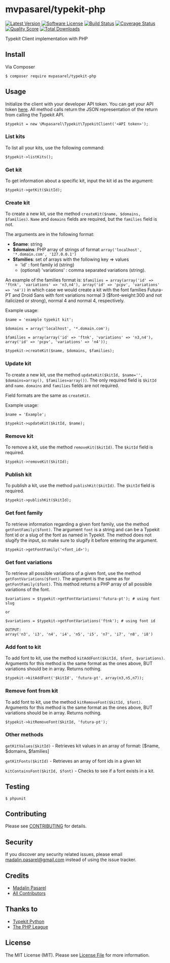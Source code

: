 # mvpasarel/typekit-php
[![Latest Version](https://img.shields.io/github/release/mvpasarel/typekit-php.svg?style=flat-square)](https://github.com/mvpasarel/typekit-php/releases)
[![Software License](https://img.shields.io/badge/license-MIT-brightgreen.svg?style=flat-square)](LICENSE.md)
[![Build Status](https://img.shields.io/travis/mvpasarel/typekit-php/master.svg?style=flat-square)](https://travis-ci.org/mvpasarel/typekit-php)
[![Coverage Status](https://img.shields.io/scrutinizer/coverage/g/mvpasarel/typekit-php.svg?style=flat-square)](https://scrutinizer-ci.com/g/mvpasarel/typekit-php/code-structure)
[![Quality Score](https://img.shields.io/scrutinizer/g/mvpasarel/typekit-php.svg?style=flat-square)](https://scrutinizer-ci.com/g/mvpasarel/typekit-php)
[![Total Downloads](https://img.shields.io/packagist/dt/mvpasarel/typekit-php.svg?style=flat-square)](https://packagist.org/packages/mvpasarel/typekit-php)

Typekit Client implementation with PHP

## Install

Via Composer

```
$ composer require mvpasarel/typekit-php
```

## Usage


Initialize the client with your developer API token. You can get your API token [here](https://typekit.com/account/tokens). All method calls return the JSON representation of the return from calling the Typekit API.


```
$typekit = new \Mvpasarel\Typekit\TypekitClient('<API token>');
```

### List kits

To list all your kits, use the following command:

```
$typekit->listKits();
```

### Get kit

To get information about a specific kit, input the kit id as the argument:

```
$typekit->getKit($kitId);
```

### Create kit

To create a new kit, use the method `createKit($name, $domains, $families)`. `Name` and `domains` 
fields are required, but the `families` field is not.

The arguments are in the following format:

- **$name**: string
- **$domains**: PHP array of strings of format `array('localhost', '*.domain.com', '127.0.0.1')`
- **$families**: set of arrays with the following key => values
    - 'id' : font family id (string)
    - (optional) 'variations' : comma separated variations (string).

An example of the families format is: `$families = array(array('id' => 'ftnk', 'variations' => 'n3,n4'), array('id' => 'pcpv', 'variations' => 'n4'))` in which case we would create a kit with the font families Futura-PT and Droid Sans with font variations normal 3 ($font-weight:300 and not italicized or strong), normal 4 and normal 4, respectively.

Example usage:

    $name = 'example typekit kit';

    $domains = array('localhost', '*.domain.com');

    $families = array(array('id' => 'ftnk', 'variations' => 'n3,n4'), array('id' => 'pcpv', 'variations' => 'n4'));

    $typekit->createKit($name, $domains, $families);

### Update kit

To create a new kit, use the method `updateKit($kitId, $name='', $domains=array(), $families=array())`. 
The only required field is `$kitId` and `name`. `domains` and `families` fields are not required.

Field formats are the same as `createKit`.

Example usage:

    $name = 'Example';
    
    $typekit->updateKit($kitId, $name);

### Remove kit

To remove a kit, use the method `removeKit($kitId)`. The `$kitId` field is required.

```
$typekit->removeKit($kitId);
```

### Publish kit

To publish a kit, use the method `publishKit($kitId)`. The `$kitId` field is required.
```
$typekit->publishKit($kitId);
```

### Get font family

To retrieve information regarding a given font family, use the method `getFontFamily($font)`. The argument `font` is 
a string and can be a Typekit font id or a slug of the font as named in Typekit. The method does not slugify the input, so make sure to slugify it before entering the argument.

```
$typekit->getFontFamily('<font_id>');
```

### Get font variations

To retrieve all possible variations of a given font, use the method `getFontVariations($font)`. The argument is the 
same as for `getFontFamily($font)`. This method returns a PHP array of all possible variations of the font.

    $variations = $typekit->getFontVariations('futura-pt'); # using font slug
    
    or
    
    $variations = $typekit->getFontVariations('ftnk'); # using font id
    
    OUTPUT:
    array('n3', 'i3', 'n4', 'i4', 'n5', 'i5', 'n7', 'i7', 'n8', 'i8')

### Add font to kit

To add font to kit, use the method `kitAddFont($kitId, $font, $variations)`. Arguments for this method is the 
same format as the ones above, BUT variations should be in array. Returns nothing.

```
$typekit->kitAddFont('$kitId', 'futura-pt', array(n3,n5,n7));
```

### Remove font from kit

To add font to kit, use the method `kitRemoveFont($kitId, $font)`. Arguments for this method is the same format as 
the ones above, BUT variations should be in array. Returns nothing.

```
$typekit->kitRemoveFont($kitId, 'futura-pt');
```

### Other methods

`getKitValues($kitId)` - Retrieves kit values in an array of format: [$name, $domains, $families]

`getKitFonts($kitId)` - Retrieves an array of font ids in a given kit

`kitContainsFont($kitId, $font)` - Checks to see if a font exists in a kit.

## Testing

```
$ phpunit
```

## Contributing

Please see [CONTRIBUTING](CONTRIBUTING.md) for details.

## Security

If you discover any security related issues, please email madalin.pasarel@gmail.com instead of using the issue tracker.

## Credits

- [Madalin Pasarel](https://github.com/mvpasarel)
- [All Contributors](../../contributors)

## Thanks to

- [Typekit Python](https://github.com/suchanlee/typekit-python)
- [The PHP League](https://github.com/thephpleague/skeleton)


## License

The MIT License (MIT). Please see [License File](LICENSE.md) for more information.
